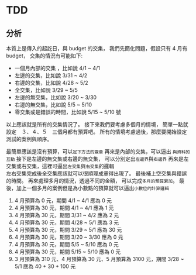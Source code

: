 # TDD

## 分析
本質上是傳入的起訖日，與 budget 的交集，
我們先簡化問題，假設只有 4 月有 budget，
交集的情況有可能如下:

 - 一個月內部的交集 ，比如說 4/1 ~ 4/1
 - 左邊的交集，比如說 3/31 ~ 4/2
 - 右邊的交集，比如說 4/28 ~ 5/2
 - 全交集，比如說 3/29 ~ 5/5
 - 左邊的無交集，比如說 3/20 ~ 3/30
 - 右邊的無交集，比如說 5/5 ~ 5/10
 - 零交集或是錯誤的時間，比如說 5/15 ~ 5/10 號
 
以上應該就是所有的交集情況了。
接下來我們要考慮多個月的情境，
簡單一點就設定　３、４、５　三個月都有預算吧。
所有的情境考慮過後，那麼要開始設定測試的案例與順序。

最簡單應該是沒有預算，可以`定下方法的簽章`
再來是內部的交集，可以逼出 `與資料的互動`
接下是左邊的無交集或右邊的無交集，
可以分別定出`左邊界`與`右邊界`
再來是左交集或右交集，這裡可逼出`左交集`與`右交集`的邏輯  
左右交集完成後全交集應該就可以很順理成章得出現了。
最後補上空交集與錯誤的時間。
再來處理多月的情況，透過不同的金額，
可以完成`多月的預算累加`。
最後，加上一個多月的案例但是為小數點的預算就可以逼出`小數位的計算邏輯`

1. 4 月預算為 0 元，期間 4/1 ~ 4/1 應為 0 元
1. 4 月預算為 30 元，期間 4/1 ~ 4/1 應為 1 元
2. 4 月預算為 30 元，期間 3/31 ~ 4/2 應為 2 元
3. 4 月預算為 30 元，期間 4/28 ~ 5/1 應為 3 元
4. 4 月預算為 30 元，期間 3/29 ~ 5/1 應為 30 元
5. 4 月預算為 30 元，期間 3/20 ~ 3/30 應為 0 元
6. 4 月預算為 30 元，期間 5/5 ~ 5/10 應為 0 元
7. 4 月預算為 30 元，期間 5/15 ~ 5/10 應為 0 元
8. 3 月預算為 310 元、4 月預算為 30 元、5 月預算為 3100 元，期間 3/28 ~ 5/1 應為 40 + 30 + 100 元
